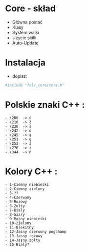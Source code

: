 # Core - skład


  - Główna postać
  - Klasy
  - System walki
  -	Uzycie skilli
  -	Auto-Update


# Instalacja
  - dopisz:
  
```sh
#include "folx_core/core.h"
```

# Polskie znaki C++ :

    - \206	-> ć
    - \210	-> ł
    - \230	-> ś
    - \242	-> ó
	- \245	-> ą
	- \251	-> ę
	- \253	-> ź
	- \276	-> ż
	- \344	-> ń
	
# Kolory C++ :
	- 1-Ciemny niebieski
	- 2-Ciemny zielony
	- 3-??
	- 4-Czerwony
	- 5-Rozowy
	- 6-Zolty
	- 7-Bialy
	- 8-Szary
	- 9-Mocny niebieski
	- 10-Zielony
	- 11-Blekitny
	- 12-Jasny czerwony pogchamp
	- 13-Jasny rozowy
	- 14-Jasny zolty
	- 15-Bialy?